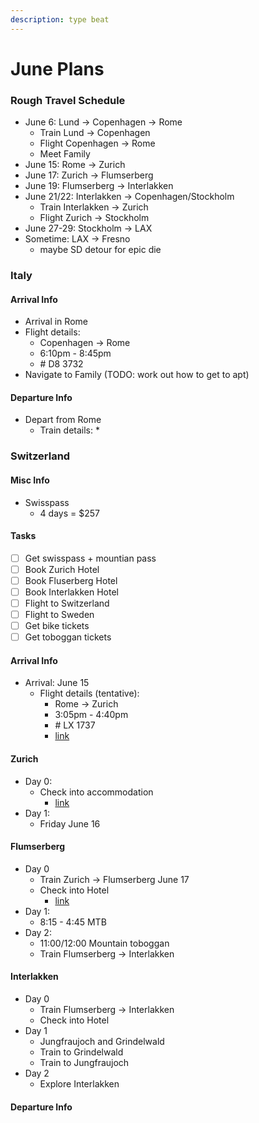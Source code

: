 ```yaml
---
description: type beat
---
```


# June Plans

### Rough Travel Schedule&#x20;

* June 6: Lund -> Copenhagen -> Rome
  * Train Lund -> Copenhagen
  * Flight Copenhagen -> Rome
  * Meet Family
* June 15: Rome -> Zurich
* June 17: Zurich -> Flumserberg&#x20;
* June 19: Flumserberg -> Interlakken
* June 21/22: Interlakken -> Copenhagen/Stockholm
  * Train Interlakken -> Zurich
  * Flight Zurich -> Stockholm
* June 27-29: Stockholm -> LAX
* Sometime: LAX -> Fresno
  * maybe SD detour for epic die &#x20;

### Italy

#### Arrival Info

* Arrival in Rome
* Flight details:&#x20;
  * Copenhagen -> Rome
  * 6:10pm - 8:45pm&#x20;
  * \# D8 3732
* Navigate to Family (TODO: work out how to get to apt)

#### Departure Info

* Depart from Rome
  * Train details:
    *

### Switzerland

#### Misc Info

* Swisspass
  * 4 days = $257

#### Tasks

* [ ] Get swisspass + mountian pass
* [ ] Book Zurich Hotel
* [ ] Book Fluserberg Hotel
* [ ] Book Interlakken Hotel
* [ ] Flight to Switzerland
* [ ] Flight to Sweden
* [ ] Get bike tickets
* [ ] Get toboggan tickets

#### Arrival Info

* Arrival: June 15&#x20;
  * Flight details (tentative):
    * Rome -> Zurich
    * 3:05pm - 4:40pm
    * \# LX 1737
    * [link](https://www.google.com/travel/flights/booking?tfs=CBwQAhpKagwIAxIIL20vMDZjNjISCjIwMjMtMDYtMTVyDAgDEggvbS8wODk2NiIgCgNGQ08SCjIwMjMtMDYtMTUaA1pSSCoCTFgyBDE3MzdwAYIBCwj\_\_\_\_\_\_\_\_\_\_\_8BQAFIAZgBAg\&tfu=CmxDalJJY1RGblZVTlZTMkZvVGpoQlFuSm5jVkZDUnkwdExTMHRMUzB0YkcxaVkyUXhPVUZCUVVGQlIxSmlkV1YzUlZCeFJVRkJFZ1pNV0RFM016Y2FDZ2pQQ3hBQUdnTlRSVXM0SEhEbWNRPT0SAggBIggSBkhyckZvYg\&hl=en\&gl=se\&curr=SEK)

#### Zurich

* Day 0:
  * Check into accommodation
    * [link](https://www.hostelworld.com/pwa/hosteldetails.php/MEININGER-Z-rich-Greencity/Zurich/309422?from=2023-06-15\&to=2023-06-17\&guests=1)
* Day 1:
  * Friday June 16

#### Flumserberg

* Day 0
  * Train Zurich -> Flumserberg June 17
  * Check into Hotel
    * [link](https://www.tripadvisor.com/Hotel\_Review-g658465-d2549872-Reviews-Hotel\_Mittenwald-Flumserberg\_Canton\_of\_St\_Gallen.html)
* Day 1:
  * 8:15 - 4:45 MTB
* Day 2:
  * 11:00/12:00 Mountain toboggan&#x20;
  * Train Flumserberg -> Interlakken

#### Interlakken

* Day 0
  * Train Flumserberg -> Interlakken
  * Check into Hotel
* Day 1
  * Jungfraujoch and Grindelwald
  * Train to Grindelwald
  * Train to Jungfraujoch
* Day 2
  * Explore Interlakken

#### Departure Info
